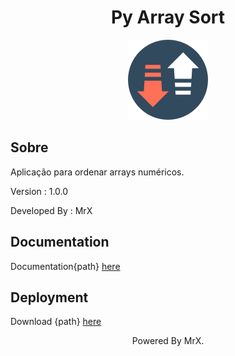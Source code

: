 <div align="center"><h1>Py Array Sort</h1></div>

<p align="center">
  <img src="icon.png">
</p>

<h2>Sobre</h2>

<p>Aplicação para ordenar arrays numéricos.</p>
<p>Version : 1.0.0</p>
<p>Developed By : MrX</p>


<h2>Documentation</h2>

<p>Documentation{path} <a href="https://raw.githack.com/MrX456/Cars_Performance_Charts/main/_Documentation/C%23%20Doc/html/index.html">here</a></p>


<h2>Deployment</h2>

<p>Download {path} <a href="https://github.com/MrX456/Cars_Performance_Charts/raw/main/_Deployment/cars_perfomance_charts_install.msi">here</a></p>


<p align="center">Powered By MrX.</p
